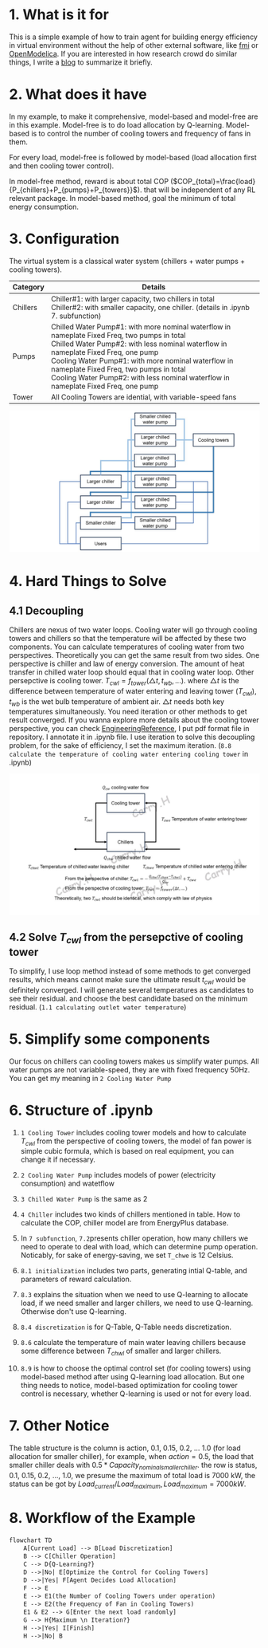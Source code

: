 # 1. What is it for

This is a simple example of how to train agent for building energy efficiency in virtual environment without the help of other external software, like [fmi](https://fmi-standard.org/) or [OpenModelica](https://openmodelica.org/). If you are interested in how research crowd do similar things, I write a [blog](https://carrybio.netlify.app/posts/blog12/) to summarize it briefly.

# 2. What does it have

In my example, to make it comprehensive, model-based and model-free are in this example. Model-free is to do load allocation by Q-learning. Model-based is to control the number of cooling towers and frequency of fans in them.  

For every load, model-free is followed by model-based (load allocation first and then cooling tower control). 

In model-free method, reward is about total COP ($COP_{total}=\frac{load}{P_{chillers}+P_{pumps}+P_{towers}}$). that will be independent of any RL relevant package. In model-based method, goal the minimum of total energy consumption.

# 3. Configuration

The virtual system is a classical water system (chillers + water pumps + cooling towers).

| Category | Details                                                                                                                                                                                                                                                                                                                                                                              |
| -------- | ------------------------------------------------------------------------------------------------------------------------------------------------------------------------------------------------------------------------------------------------------------------------------------------------------------------------------------------------------------------------------------ |
| Chillers | Chiller#1: with larger capacity, two chillers in total<br/>Chiller#2: with smaller capacity, one chiller. (details in .ipynb 7. subfunction)                                                                                                                                                                                                                                         |
| Pumps    | Chilled Water Pump#1: with more nominal waterflow in nameplate Fixed Freq, two pumps in total<br/>Chilled Water Pump#2: with less nominal waterflow in nameplate Fixed Freq, one pump<br/>Cooling Water Pump#1: with more nominal waterflow in nameplate Fixed Freq, two pumps in total<br/>Cooling Water Pump#2: with less nominal waterflow in nameplate Fixed Freq, one pump<br/> |
| Tower    | All Cooling Towers are idential, with variable-speed fans                                                                                                                                                                                                                                                                                                                            |

![drawing.jpg](https://github.com/Hurricane-k/BuildingEfficiencyAgent_in_VirtualEnv/blob/main/SystemLayoutAbstract.jpg)

# 4. Hard Things to Solve

## 4.1 Decoupling

Chillers are nexus of two water loops. Cooling water will go through cooling towers and chillers so that the temperature will be affected by these two components. You can calculate temperatures of cooling water from two perspectives. Theoretically you can get the same result from two sides. One perspective is chiller and law of energy conversion. The amount of heat transfer in chilled water loop should equal that in cooling water loop. Other persepctive is cooling tower. $T_{cwl}=f_{tower}(\triangle t,t_{wb},...)$. where $\triangle t$ is the difference between temperature of water entering and leaving tower ($T_{cwl}$), $t_{wb}$ is the wet bulb temperature of ambient air. $\triangle t$ needs both key temperatures simultaneously. You need iteration or other methods to get result converged. If you wanna explore more details about the cooling tower perspective, you can check [EngineeringReference](https://github.com/Hurricane-k/BuildingEfficiencyAgent_in_VirtualEnv/blob/main/EngineeringReference.pdf), I put pdf format file in repository. I annotate it in .ipynb file. I use iteration to solve this decoupling problem, for the sake of efficiency, I set the maximum iteration. (`8.8 calculate the temperature of cooling water entering cooling tower` in .ipynb)

![decoupling.jpg](https://github.com/Hurricane-k/BuildingEfficiencyAgent_in_VirtualEnv/blob/main/decoupling.jpg)

## 4.2 Solve $T_{cwl}$ from the persepctive of cooling tower

To simplify, I use loop method instead of some methods to get converged results, which means cannot make sure the ultimate result $t_{cwl}$ would be definitely converged. I will generate several temperatures as candidates to see their residual. and choose the best candidate based on the minimum residual. (`1.1 calculating outlet water temperature`)

# 5. Simplify some components

Our focus on chillers can cooling towers makes us simplify water pumps. All water pumps are not variable-speed, they are with fixed frequency 50Hz. You can get my meaning in `2 Cooling Water Pump`

# 6. Structure of .ipynb

1. `1 Cooling Tower` includes cooling tower models and how to calculate $T_{cwl}$ from the perspective of cooling towers, the model of fan power is simple cubic formula, which is based on real equipment, you can change it if necessary.
  
2. `2 Cooling Water Pump` includes models of power (electricity consumption) and watetflow
  
3. `3 Chilled Water Pump` is the same as 2
  
4. `4 Chiller` includes two kinds of chillers mentioned in table. How to calculate the COP, chiller model are from EnergyPlus database.
  
5. In `7 subfunction`, `7.2`presents chiller operation, how many chillers we need to operate to deal with load, which can determine pump operation. Noticably, for sake of energy-saving, we set `T_chwe` is 12 Celsius.
  
6. `8.1 initialization` includes two parts, generating intial Q-table, and parameters of reward calculation.
  
7. `8.3` explains the situation when we need to use Q-learning to allocate load, if we need smaller and larger chillers, we need to use Q-learning. Otherwise don't use Q-learning.
  
8. `8.4 discretization` is for Q-Table, Q-Table needs discretization.
  
9. `8.6` calculate the temperature of main water leaving chillers because some difference between $T_{chwl}$ of smaller and larger chillers.
  
10. `8.9` is how to choose the optimal control set (for cooling towers) using model-based method after using Q-learning load allocation. But one thing needs to notice, model-based optimization for cooling tower control is necessary, whether Q-learning is used or not for every load.
  

# 7. Other Notice

The table structure is the column is action, 0.1, 0.15, 0.2, ... 1.0 (for load allocation for smaller chiller), for example, when $action = 0.5$, the load that smaller chiller deals with $0.5*Capacity_{nominal smaller chiller}$. the row is status, 0.1, 0.15, 0.2, ..., 1.0, we presume the maximum of total load is 7000 kW, the status can be got by $Load_{current}/Load_{maximum}, Load_{maximum}=7000kW$.

# 8. Workflow of the Example

```mermaid
flowchart TD
    A[Current Load] --> B[Load Discretization]
    B --> C[Chiller Operation]
    C --> D{Q-Learning?}
    D -->|No| E[Optimize the Control for Cooling Towers]
    D -->|Yes| F[Agent Decides Load Allocation] 
    F --> E
    E --> E1(the Number of Cooling Towers under operation)
    E --> E2(the Frequency of Fan in Cooling Towers)
    E1 & E2 --> G[Enter the next load randomly]
    G --> H{Maximum \n Iteration?}
    H -->|Yes| I[Finish]
    H -->|No| B
```

